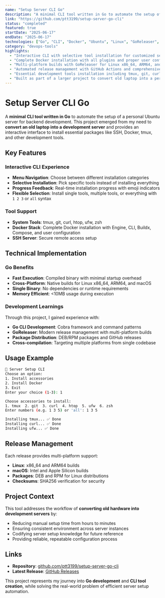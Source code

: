 ```yaml
---
name: "Setup Server CLI Go"
description: "A minimal CLI tool written in Go to automate the setup of a personal Ubuntu server for backend development. It installs essential packages like SSH, Docker, tmux, and configures a secure environment for development — all through an interactive command-line interface."
link: "https://github.com/ptt3199/setup-server-go-cli"
status: "completed"
featured: true
startDate: "2025-06-17"
endDate: "2025-06-17"
technologies: ["Go", "CLI", "Docker", "Ubuntu", "Linux", "GoReleaser", "SSH", "tmux", "GitHub Actions", "Shell Scripts"]
category: "devops-tools"
highlights:
  - "Interactive CLI with selective tool installation for customized server setup"
  - "Complete Docker installation with all plugins and proper user configuration"
  - "Multi-platform builds with GoReleaser for Linux x86_64, ARM64, and macOS platforms"
  - "Automated release management with GitHub Actions and comprehensive package distribution"
  - "Essential development tools installation including tmux, git, curl, htop, ufw, and zsh"
  - "Built as part of a larger project to convert old laptop into a personal development server"
---
```


# Setup Server CLI Go

A **minimal CLI tool written in Go** to automate the setup of a personal Ubuntu server for backend development. This project emerged from my need to **convert an old laptop into a development server** and provides an interactive interface to install essential packages like SSH, Docker, tmux, and other development tools.

## Key Features

### Interactive CLI Experience
- **Menu Navigation**: Choose between different installation categories
- **Selective Installation**: Pick specific tools instead of installing everything
- **Progress Feedback**: Real-time installation progress with emoji indicators
- **Flexible Selection**: Install single tools, multiple tools, or everything with `1 2 3` or `all` syntax

### Tool Support
- **System Tools**: tmux, git, curl, htop, ufw, zsh
- **Docker Stack**: Complete Docker installation with Engine, CLI, Buildx, Compose, and user configuration
- **SSH Server**: Secure remote access setup

## Technical Implementation

### Go Benefits
- **Fast Execution**: Compiled binary with minimal startup overhead
- **Cross-Platform**: Native builds for Linux x86_64, ARM64, and macOS
- **Single Binary**: No dependencies or runtime requirements
- **Memory Efficient**: <10MB usage during execution

### Development Learnings
Through this project, I gained experience with:
- **Go CLI Development**: Cobra framework and command patterns
- **GoReleaser**: Modern release management with multi-platform builds
- **Package Distribution**: DEB/RPM packages and GitHub releases
- **Cross-compilation**: Targeting multiple platforms from single codebase

## Usage Example

```bash
🚀 Server Setup CLI
Choose an option:
1. Install accessories
2. Install Docker
3. Exit
Enter your choice (1-3): 1

Choose accessories to install:
1. tmux  2. git  3. curl  4. htop  5. ufw  6. zsh
Enter numbers (e.g. 1 3 5) or 'all': 1 3 5

Installing tmux... ✅ Done
Installing curl... ✅ Done
Installing ufw... ✅ Done
```

## Release Management

Each release provides multi-platform support:
- **Linux**: x86_64 and ARM64 builds
- **macOS**: Intel and Apple Silicon builds  
- **Packages**: DEB and RPM for Linux distributions
- **Checksums**: SHA256 verification for security

## Project Context

This tool addresses the workflow of **converting old hardware into development servers** by:
- Reducing manual setup time from hours to minutes
- Ensuring consistent environment across server instances
- Codifying server setup knowledge for future reference
- Providing reliable, repeatable configuration process

## Links

- **Repository**: [github.com/ptt3199/setup-server-go-cli](https://github.com/ptt3199/setup-server-go-cli)
- **Latest Release**: [GitHub Releases](https://github.com/ptt3199/setup-server-go-cli/releases/latest)

This project represents my journey into **Go development** and **CLI tool creation**, while solving the real-world problem of efficient server setup automation.
